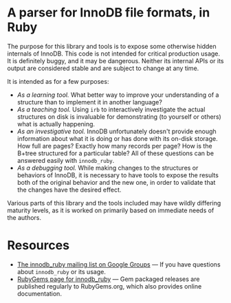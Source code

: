# A parser for InnoDB file formats, in Ruby #

The purpose for this library and tools is to expose some otherwise hidden internals of InnoDB. This code is not intended for critical production usage. It is definitely buggy, and it may be dangerous. Neither its internal APIs or its output are considered stable and are subject to change at any time.

It is intended as for a few purposes:

* *As a learning tool.* What better way to improve your understanding of a structure than to implement it in another language?
* *As a teaching tool.* Using `irb` to interactively investigate the actual structures on disk is invaluable for demonstrating (to yourself or others) what is actually happening.
* *As an investigative tool.* InnoDB unfortunately doesn't provide enough information about what it is doing or has done with its on-disk storage. How full are pages? Exactly how many records per page? How is the B+tree structured for a particular table? All of these questions can be answered easily with `innodb_ruby`.
* *As a debugging tool.* While making changes to the structures or behaviors of InnoDB, it is necessary to have tools to expose the results both of the original behavior and the new one, in order to validate that the changes have the desired effect.

Various parts of this library and the tools included may have wildly differing maturity levels, as it is worked on primarily based on immediate needs of the authors.

# Resources #

* [The innodb_ruby mailing list on Google Groups](https://groups.google.com/d/forum/innodb_ruby) &mdash; If you have questions about `innodb_ruby` or its usage.
* [RubyGems page for innodb_ruby](http://rubygems.org/gems/innodb_ruby) &mdash; Gem packaged releases are published regularly to RubyGems.org, which also provides online documentation.
